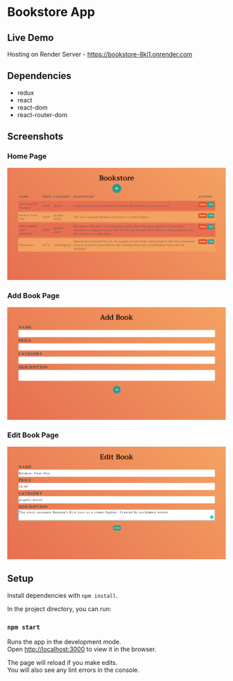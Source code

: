 # Bookstore App

## Live Demo

Hosting on Render Server - https://bookstore-8kj1.onrender.com
## Dependencies

- redux
- react
- react-dom
- react-router-dom

## Screenshots

### Home Page
!["Screenshot of Main Page"](https://github.com/ngunner15/redux-bookstore/blob/main/docs/redux-bookstore_main.PNG?raw=true)

### Add Book Page
!["Screenshot of Add Book Page"](https://github.com/ngunner15/redux-bookstore/blob/main/docs/redux-bookstore_add.PNG?raw=true)

### Edit Book Page
!["Screenshot of Edit Book Page"](https://github.com/ngunner15/redux-bookstore/blob/main/docs/redux-bookstore_edit.PNG?raw=true)

## Setup

Install dependencies with `npm install`.

In the project directory, you can run:

### `npm start`

Runs the app in the development mode.\
Open [http://localhost:3000](http://localhost:3000) to view it in the browser.

The page will reload if you make edits.\
You will also see any lint errors in the console.